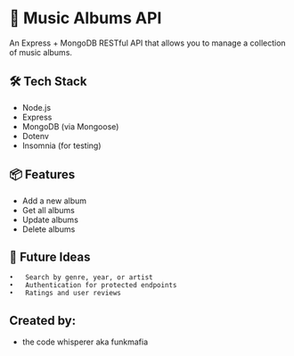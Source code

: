 # 🎵 Music Albums API

An Express + MongoDB RESTful API that allows you to manage a collection of music albums.

## 🛠 Tech Stack

- Node.js
- Express
- MongoDB (via Mongoose)
- Dotenv
- Insomnia (for testing)

## 📦 Features

- Add a new album
- Get all albums
- Update albums
- Delete albums

## 🚀 Future Ideas

    •	Search by genre, year, or artist
    •	Authentication for protected endpoints
    •	Ratings and user reviews

## Created by:

- the code whisperer aka funkmafia
